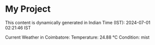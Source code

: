 # My Project

This content is dynamically generated in Indian Time (IST): 2024-07-01 02:21:46 IST


Current Weather in Coimbatore:
Temperature: 24.88 °C
Condition: mist
